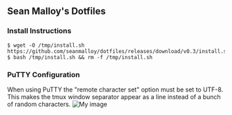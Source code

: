 ## Sean Malloy's Dotfiles

### Install Instructions
```
$ wget -O /tmp/install.sh https://github.com/seanmalloy/dotfiles/releases/download/v0.3/install.sh
$ bash /tmp/install.sh && rm -f /tmp/install.sh
```

### PuTTY Configuration
When using PuTTY the "remote character set" option must be set to UTF-8. This makes the tmux window separator appear as a line instead of a bunch of random characters. 
![My image](http://seanmalloy.github.io/dotfiles/putty_config.png)
